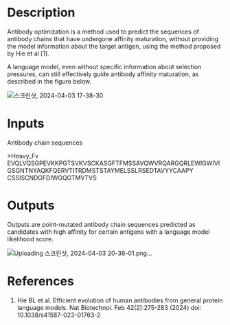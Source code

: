 # Description 

Antibody optimization is a method used to predict the sequences of antibody chains that have undergone affinity maturation, without providing the model information about the target antigen, using the method proposed by Hie et al [1].

A language model, even without specific information about selection pressures, can still effectively guide antibody affinity maturation, as described in the figure below. 


![스크린샷, 2024-04-03 17-38-30](https://github.com/arontier/ad3-tutorials/assets/121647082/9115a480-a0f8-4971-a254-c8c211c0221d)


# Inputs

Antibody chain sequences 

\>Heavy_Fv
EVQLVQSGPEVKKPGTSVKVSCKASGFTFMSSAVQWVRQARGQRLEWIGWIVIGSGNTNYAQKFQERVTITRDMSTSTAYMELSSLRSEDTAVYYCAAPY
CSSISCNDGFDIWGQGTMVTVS

# Outputs

Outputs are point-mutated antibody chain sequences predicted as candidates with high affinity for certain antigens with a language model likelihood score. 

![Uploading 스크린샷, 2024-04-03 20-36-01.png…]()


# References

1. Hie BL et al. Efficient evolution of human antibodies from general protein language models. Nat Biotechnol. Feb 42(2):275-283 (2024) doi: 10.1038/s41587-023-01763-2
